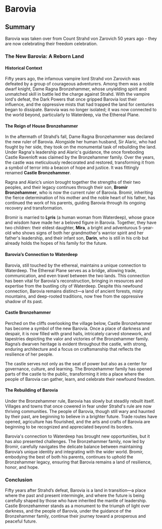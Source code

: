 # Barovia

## Summary

Barovia was taken over from Count Strahd von Zarovich 50 years ago - they are now celebrating their freedom celebration.

### **The New Barovia: A Reborn Land**

#### **Historical Context**
Fifty years ago, the infamous vampire lord Strahd von Zarovich was defeated by a group of courageous adventurers. Among them was a noble dwarf knight, Dame Ragna Bronzehammer, whose unyielding spirit and unmatched skill in battle led the charge against Strahd. With the vampire lord's defeat, the Dark Powers that once gripped Barovia lost their influence, and the oppressive mists that had trapped the land for centuries began to dissipate. Barovia was no longer isolated; it was now connected to the world beyond, particularly to Waterdeep, via the Ethereal Plane.

#### **The Reign of House Bronzehammer**
In the aftermath of Strahd’s fall, Dame Ragna Bronzehammer was declared the new ruler of Barovia. Alongside her human husband, Sir Alaric, who had fought by her side, they took on the monumental task of rebuilding the land. Under Ragna's leadership and Alaric's guidance, the once foreboding Castle Ravenloft was claimed by the Bronzehammer family. Over the years, the castle was meticulously redecorated and restored, transforming it from a symbol of terror into a beacon of hope and justice. It was fittingly renamed **Castle Bronzehammer**.

Ragna and Alaric’s union brought together the strengths of their two peoples, and their legacy continues through their son, **Bromir Bronzehammer**, who is now the current ruler of Barovia. Bromir, inheriting the fierce determination of his mother and the noble heart of his father, has continued the work of his parents, guiding Barovia through its ongoing recovery and transformation.

Bromir is married to **Lyris** (a human woman from Waterdeep), whose grace and wisdom have made her a beloved figure in Barovia. Together, they have two children: their eldest daughter, **Mira**, a bright and adventurous 5-year-old who shows signs of both her grandmother's warrior spirit and her father's leadership, and their infant son, **Darin**, who is still in his crib but already holds the hopes of his family for the future.

#### **Barovia’s Connection to Waterdeep**
Barovia, still touched by the ethereal, maintains a unique connection to Waterdeep. The Ethereal Plane serves as a bridge, allowing trade, communication, and even travel between the two lands. This connection has been vital for Barovia's reconstruction, bringing in resources and expertise from the bustling city of Waterdeep. Despite this newfound connection, Barovia remains distinct—a land of ancient forests, misty mountains, and deep-rooted traditions, now free from the oppressive shadow of its past.

#### **Castle Bronzehammer**
Perched on the cliffs overlooking the village below, Castle Bronzehammer has become a symbol of the new Barovia. Once a place of darkness and despair, it is now filled with grand halls, intricately carved stonework, and tapestries depicting the valor and victories of the Bronzehammer family. Ragna’s dwarven heritage is evident throughout the castle, with strong, enduring architecture and a focus on craftsmanship that reflects the resilience of her people.

The castle serves not only as the seat of power but also as a center for governance, culture, and learning. The Bronzehammer family has opened parts of the castle to the public, transforming it into a place where the people of Barovia can gather, learn, and celebrate their newfound freedom.

#### **The Rebuilding of Barovia**
Under the Bronzehammer rule, Barovia has slowly but steadily rebuilt itself. Villages and towns that once cowered in fear under Strahd's rule are now thriving communities. The people of Barovia, though still wary and haunted by their past, are beginning to believe in a brighter future. Trade routes have opened, agriculture has flourished, and the arts and crafts of Barovia are beginning to be recognized and appreciated beyond its borders.

Barovia's connection to Waterdeep has brought new opportunities, but it has also presented challenges. The Bronzehammer family, now led by Bromir, carefully navigates the delicate balance between maintaining Barovia’s unique identity and integrating with the wider world. Bromir, embodying the best of both his parents, continues to uphold the Bronzehammer legacy, ensuring that Barovia remains a land of resilience, honor, and hope.

### **Conclusion**
Fifty years after Strahd’s defeat, Barovia is a land in transition—a place where the past and present intermingle, and where the future is being carefully shaped by those who have inherited the mantle of leadership. Castle Bronzehammer stands as a monument to the triumph of light over darkness, and the people of Barovia, under the guidance of the Bronzehammer family, continue their journey toward a prosperous and peaceful future.


